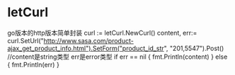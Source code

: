 # letCurl
go版本的http版本简单封装
curl := letCurl.NewCurl()
content, err:= curl.SetUrl("http://www.sasa.com/product-ajax_get_product_info.html").SetForm("product_id_str", "201,5547").Post()
//content是string类型  err是error类型
if err == nil {
		fmt.Println(content)
} else {
		fmt.Println(err)
}
